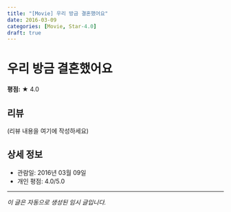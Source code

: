 ```yaml
---
title: "[Movie] 우리 방금 결혼했어요"
date: 2016-03-09
categories: [Movie, Star-4.0]
draft: true
---
```


# 우리 방금 결혼했어요

**평점:** ★ 4.0

## 리뷰

(리뷰 내용을 여기에 작성하세요)

## 상세 정보

- 관람일: 2016년 03월 09일
- 개인 평점: 4.0/5.0

---

*이 글은 자동으로 생성된 임시 글입니다.*

